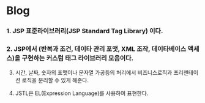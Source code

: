 # Blog

### 1. JSP 표준라이브러리(JSP Standard Tag Library) 이다.

 

### 2. JSP에서 (반복과 조건, 데이타 관리 포맷, XML 조작, 데이타베이스 액세스)을 구현하는 커스텀 태그 라이브러리 모음이다.

 

3. 시간, 날짜, 숫자의 포맷이나 문자열 가공등의 처리에서 비즈니스로직과 프리젠테이션 로직을 분리할 수 있게 해준다.

 

4. JSTL은 EL(Expression Language)를 사용하여 표현한다.
